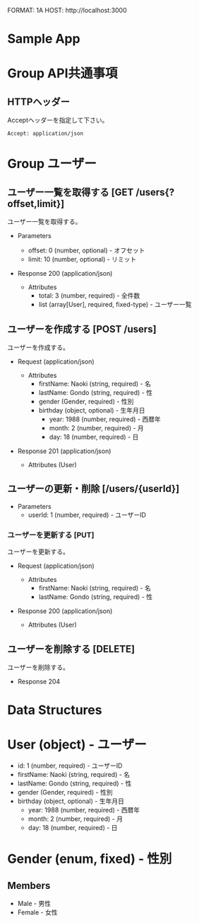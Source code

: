 FORMAT: 1A
HOST: http://localhost:3000

# Sample App

# Group API共通事項
## HTTPヘッダー
Acceptヘッダーを指定して下さい。

```http
Accept: application/json
```

# Group ユーザー

## ユーザー一覧を取得する [GET /users{?offset,limit}]
ユーザー一覧を取得する。
+ Parameters
    + offset: 0 (number, optional) - オフセット
    + limit: 10 (number, optional) - リミット

+ Response 200 (application/json)
    + Attributes
        + total: 3 (number, required) - 全件数
        + list (array[User], required, fixed-type) - ユーザー一覧

## ユーザーを作成する [POST /users]
ユーザーを作成する。
+ Request (application/json)
    + Attributes
        + firstName: Naoki (string, required) - 名
        + lastName: Gondo (string, required) - 性
        + gender (Gender, required) - 性別
        + birthday (object, optional) - 生年月日
            + year: 1988 (number, required) - 西暦年
            + month: 2 (number, required) - 月
            + day: 18 (number, required) - 日

+ Response 201 (application/json)
    + Attributes (User)

## ユーザーの更新・削除 [/users/{userId}]
+ Parameters
    + userId: 1 (number, required) - ユーザーID

### ユーザーを更新する [PUT]
ユーザーを更新する。
+ Request (application/json)
    + Attributes
        + firstName: Naoki (string, required) - 名
        + lastName: Gondo (string, required) - 性

+ Response 200 (application/json)
    + Attributes (User)

## ユーザーを削除する [DELETE]
ユーザーを削除する。
+ Response 204

# Data Structures

# User (object) - ユーザー
+ id: 1 (number, required) - ユーザーID
+ firstName: Naoki (string, required) - 名
+ lastName: Gondo (string, required) - 性
+ gender (Gender, required) - 性別
+ birthday (object, optional) - 生年月日
    + year: 1988 (number, required) - 西暦年
    + month: 2 (number, required) - 月
    + day: 18 (number, required) - 日

# Gender (enum, fixed) - 性別
## Members
+ Male - 男性
+ Female - 女性
